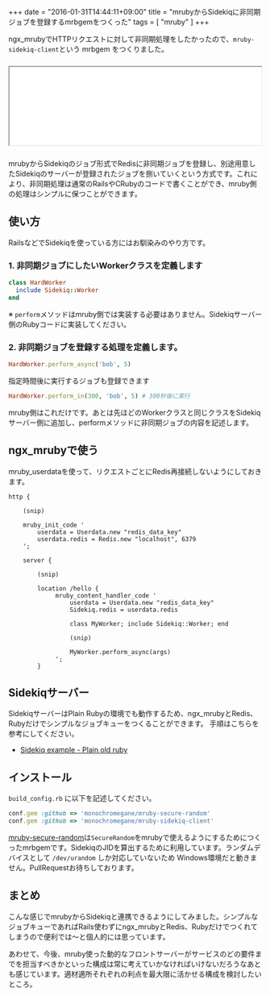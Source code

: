+++
date = "2016-01-31T14:44:11+09:00"
title = "mrubyからSidekiqに非同期ジョブを登録するmrbgemをつくった"
tags = [ "mruby" ]
+++

ngx_mrubyでHTTPリクエストに対して非同期処理をしたかったので、`mruby-sidekiq-client`という mrbgem をつくりました。

<iframe src="//hatenablog-parts.com/embed?url=https%3A%2F%2Fgithub.com%2Fmonochromegane%2Fmruby-sidekiq-client" title="monochromegane/mruby-sidekiq-client" class="embed-card embed-webcard" scrolling="no" frame border="0" style="width: 100%; height: 155px; max-width: 500px; margin: 10px 0px;">&lt;a href="https://github.com/monochromegane/mruby-sidekiq-client"&gt;monochromegane/mruby-sidekiq-client&lt;/a&gt;</iframe>

mrubyからSidekiqのジョブ形式でRedisに非同期ジョブを登録し、別途用意したSidekiqのサーバーが登録されたジョブを捌いていくという方式です。これにより、非同期処理は通常のRailsやCRubyのコードで書くことができ、mruby側の処理はシンプルに保つことができます。

## 使い方

RailsなどでSidekiqを使っている方にはお馴染みのやり方です。

### 1. 非同期ジョブにしたいWorkerクラスを定義します

```rb
class HardWorker
  include Sidekiq::Worker
end
```

※ `perform`メソッドはmruby側では実装する必要はありません。Sidekiqサーバー側のRubyコードに実装してください。

### 2. 非同期ジョブを登録する処理を定義します。

```rb
HardWorker.perform_async('bob', 5)
```

指定時間後に実行するジョブも登録できます

```rb
HardWorker.perform_in(300, 'bob', 5) # 300秒後に実行
```

mruby側はこれだけです。あとは先ほどのWorkerクラスと同じクラスをSidekiqサーバー側に追加し、performメソッドに非同期ジョブの内容を記述します。


## ngx_mrubyで使う

mruby_userdataを使って、リクエストごとにRedis再接続しないようにしておきます。

```
http {

    (snip)

    mruby_init_code '
        userdata = Userdata.new "redis_data_key"
        userdata.redis = Redis.new "localhost", 6379
    ';

    server {

        (snip)

        location /hello {
             mruby_content_handler_code '
                 userdata = Userdata.new "redis_data_key"
                 Sidekiq.redis = userdata.redis

                 class MyWorker; include Sidekiq::Worker; end

                 (snip)

                 MyWorker.perform_async(args)
             ';
        }

```

## Sidekiqサーバー

SidekiqサーバーはPlain Rubyの環境でも動作するため、ngx_mrubyとRedis、Rubyだけでシンプルなジョブキューをつくることができます。
手順はこちらを参考にしてください。

- [Sidekiq example - Plain old ruby](https://github.com/mperham/sidekiq/blob/master/examples/por.rb)

## インストール

`build_config.rb` に以下を記述してください。

```rb
conf.gem :github => 'monochromegane/mruby-secure-random'
conf.gem :github => 'monochromegane/mruby-sidekiq-client'
```

[mruby-secure-random](https://github.com/monochromegane/mruby-secure-random)は`SecureRandom`をmrubyで使えるようにするためにつくったmrbgemです。SidekiqのJIDを算出するために利用しています。ランダムデバイスとして `/dev/urandom` しか対応していないため Windows環境だと動きません。PullRequestお待ちしております。


## まとめ

こんな感じでmrubyからSidekiqと連携できるようにしてみました。シンプルなジョブキューであればRails使わずにngx_mrubyとRedis、Rubyだけでつくれてしまうので便利では〜と個人的には思っています。

あわせて、今後、mruby使った動的なフロントサーバーがサービスのどの要件までを担当すべきかといった構成は常に考えていかなければいけないだろうなあとも感じています。適材適所それぞれの利点を最大限に活かせる構成を検討したいところ。


